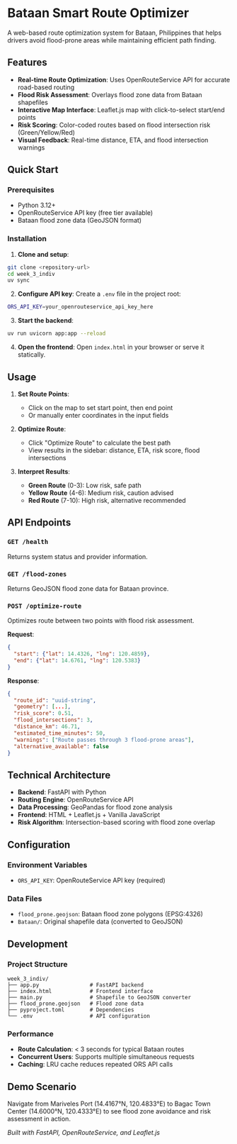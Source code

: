 # Bataan Smart Route Optimizer

A web-based route optimization system for Bataan, Philippines that helps drivers avoid flood-prone areas while maintaining efficient path finding.

## Features

- **Real-time Route Optimization**: Uses OpenRouteService API for accurate road-based routing
- **Flood Risk Assessment**: Overlays flood zone data from Bataan shapefiles
- **Interactive Map Interface**: Leaflet.js map with click-to-select start/end points
- **Risk Scoring**: Color-coded routes based on flood intersection risk (Green/Yellow/Red)
- **Visual Feedback**: Real-time distance, ETA, and flood intersection warnings

## Quick Start

### Prerequisites

- Python 3.12+
- OpenRouteService API key (free tier available)
- Bataan flood zone data (GeoJSON format)

### Installation

1. **Clone and setup**:
```bash
git clone <repository-url>
cd week_3_indiv
uv sync
```

2. **Configure API key**:
Create a `.env` file in the project root:
```bash
ORS_API_KEY=your_openrouteservice_api_key_here
```

3. **Start the backend**:
```bash
uv run uvicorn app:app --reload
```

4. **Open the frontend**:
Open `index.html` in your browser or serve it statically.

## Usage

1. **Set Route Points**:
   - Click on the map to set start point, then end point
   - Or manually enter coordinates in the input fields

2. **Optimize Route**:
   - Click "Optimize Route" to calculate the best path
   - View results in the sidebar: distance, ETA, risk score, flood intersections

3. **Interpret Results**:
   - **Green Route** (0-3): Low risk, safe path
   - **Yellow Route** (4-6): Medium risk, caution advised
   - **Red Route** (7-10): High risk, alternative recommended

## API Endpoints

### `GET /health`
Returns system status and provider information.

### `GET /flood-zones`
Returns GeoJSON flood zone data for Bataan province.

### `POST /optimize-route`
Optimizes route between two points with flood risk assessment.

**Request**:
```json
{
  "start": {"lat": 14.4326, "lng": 120.4859},
  "end": {"lat": 14.6761, "lng": 120.5383}
}
```

**Response**:
```json
{
  "route_id": "uuid-string",
  "geometry": [...],
  "risk_score": 0.51,
  "flood_intersections": 3,
  "distance_km": 46.71,
  "estimated_time_minutes": 50,
  "warnings": ["Route passes through 3 flood-prone areas"],
  "alternative_available": false
}
```

## Technical Architecture

- **Backend**: FastAPI with Python
- **Routing Engine**: OpenRouteService API
- **Data Processing**: GeoPandas for flood zone analysis
- **Frontend**: HTML + Leaflet.js + Vanilla JavaScript
- **Risk Algorithm**: Intersection-based scoring with flood zone overlap

## Configuration

### Environment Variables

- `ORS_API_KEY`: OpenRouteService API key (required)

### Data Files

- `flood_prone.geojson`: Bataan flood zone polygons (EPSG:4326)
- `Bataan/`: Original shapefile data (converted to GeoJSON)

## Development

### Project Structure
```
week_3_indiv/
├── app.py                # FastAPI backend
├── index.html            # Frontend interface
├── main.py               # Shapefile to GeoJSON converter
├── flood_prone.geojson   # Flood zone data
├── pyproject.toml        # Dependencies
└── .env                  # API configuration
```

### Performance

- **Route Calculation**: < 3 seconds for typical Bataan routes
- **Concurrent Users**: Supports multiple simultaneous requests
- **Caching**: LRU cache reduces repeated ORS API calls

## Demo Scenario

Navigate from Mariveles Port (14.4167°N, 120.4833°E) to Bagac Town Center (14.6000°N, 120.4333°E) to see flood zone avoidance and risk assessment in action.


*Built with FastAPI, OpenRouteService, and Leaflet.js*
